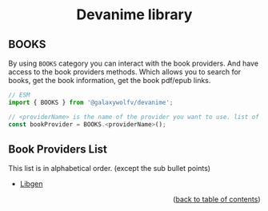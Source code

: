 <h1 align="center">Devanime library</h1>

<h2>BOOKS</h2>

By using `BOOKS` category you can interact with the book providers. And have access to the book providers methods. Which allows you to search for books, get the book information, get the book pdf/epub links.

```ts
// ESM
import { BOOKS } from '@galaxywolfv/devanime';

// <providerName> is the name of the provider you want to use. list of the proivders is below.
const bookProvider = BOOKS.<providerName>();
```

## Book Providers List
This list is in alphabetical order. (except the sub bullet points)

- [Libgen](../providers/libgen.md)

<p align="end">(<a href="https://github.com/galaxywolfv/devanime-library/tree/main/docs">back to table of contents</a>)</p>

